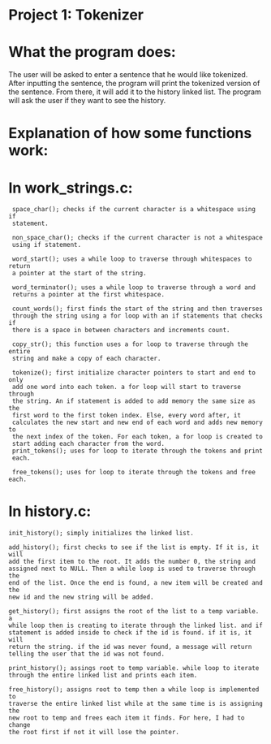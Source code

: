 Project 1: Tokenizer
====================
# What the program does:

  The user will be asked to enter a sentence that he would like tokenized.
  After inputting the sentence, the program will print the tokenized version
  of the sentence.
  From there, it will add it to the history linked list.
  The program will ask the user if they want to see the history.

# Explanation of how some functions work:

  # In work_strings.c:
     space_char(); checks if the current character is a whitespace using if
     statement.
     
     non_space_char(); checks if the current character is not a whitespace
     using if statement.
     
     word_start(); uses a while loop to traverse through whitespaces to return
     a pointer at the start of the string.
     
     word_terminator(); uses a while loop to traverse through a word and
     returns a pointer at the first whitespace.
     
     count_words(); first finds the start of the string and then traverses
     through the string using a for loop with an if statements that checks if
     there is a space in between characters and increments count.
     
     copy_str(); this function uses a for loop to traverse through the entire
     string and make a copy of each character.
     
     tokenize(); first initialize character pointers to start and end to only
     add one word into each token. a for loop will start to traverse through
     the string. An if statement is added to add memory the same size as the
     first word to the first token index. Else, every word after, it
     calculates the new start and new end of each word and adds new memory to
     the next index of the token. For each token, a for loop is created to
     start adding each character from the word.
     print_tokens(); uses for loop to iterate through the tokens and print
     each.
     
     free_tokens(); uses for loop to iterate through the tokens and free each.

  # In history.c:
    init_history(); simply initializes the linked list.

    add_history(); first checks to see if the list is empty. If it is, it will
    add the first item to the root. It adds the number 0, the string and
    assigned next to NULL. Then a while loop is used to traverse through the
    end of the list. Once the end is found, a new item will be created and the
    new id and the new string will be added.

    get_history(); first assigns the root of the list to a temp variable. a
    while loop then is creating to iterate through the linked list. and if
    statement is added inside to check if the id is found. if it is, it will
    return the string. if the id was never found, a message will return
    telling the user that the id was not found.

    print_history(); assings root to temp variable. while loop to iterate
    through the entire linked list and prints each item.

    free_history(); assigns root to temp then a while loop is implemented to
    traverse the entire linked list while at the same time is is assigning the
    new root to temp and frees each item it finds. For here, I had to change
    the root first if not it will lose the pointer.
